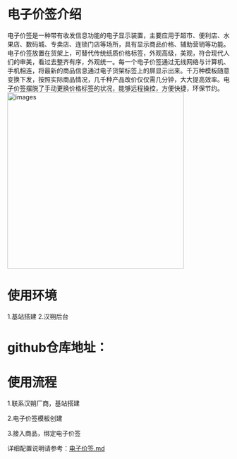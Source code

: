 # 电子价签介绍
电子价签是一种带有收发信息功能的电子显示装置，主要应用于超市、便利店、水果店、数码城、专卖店、连锁门店等场所，具有显示商品价格、辅助营销等功能。电子价签放置在货架上，可替代传统纸质价格标签，外观高级，美观，符合现代人们的审美，看过去整齐有序，外观统一。每一个电子价签通过无线网络与计算机、手机相连，将最新的商品信息通过电子货架标签上的屏显示出来。千万种模板随意变换下发，按照实际商品情况，几千种产品改价仅仅需几分钟，大大提高效率。电子价签摆脱了手动更换价格标签的状况，能够远程操控，方便快捷，环保节约。
 <img style="width:400px" class="right" src="https://sensingstore.oss-cn-shanghai.aliyuncs.com/Troncell/Knowledge/Docs/ElectronicPriceTag/images/Electronic/30.jpg" alt="images" />

# 使用环境
1.基站搭建
2.汉朔后台

# github仓库地址：



# 使用流程

1.联系汉朔厂商，基站搭建

2.电子价签模板创建

3.接入商品，绑定电子价签

详细配置说明请参考：[电子价签.md](https://github.com/troncell/SensingDocs/blob/main/Docs/ElectronicPriceTag/%E7%94%B5%E5%AD%90%E4%BB%B7%E7%AD%BE.md)